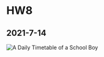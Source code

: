 # HW8
## 2021-7-14
![A Daily Timetable of a School Boy](https://user-images.githubusercontent.com/60034043/125630352-6832b1cb-6dcb-426b-b71b-9fa1f07a4d4a.png)

